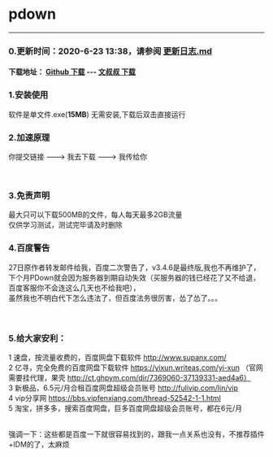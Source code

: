 ﻿# pdown
---

### 0.更新时间：2020-6-23 13:38，请参阅 [更新日志.md](更新日志.md)  
  
#### 下载地址：  [Github 下载](https://github.com/forpdown/pdown/releases/download/v3.04.04/PDown.v3.4.6.zip)  ---  [文叔叔 下载](https://ws28.cn/f/2u994wwe0d9)

  
### 1.安装使用

软件是单文件.exe(**15MB**) 无需安装,下载后双击直接运行<br/>

### 2.加速原理

你提交链接    --->    我去下载    --->    我传给你
  
<br/>

### 3.免责声明  

最大只可以下载500MB的文件，每人每天最多2GB流量<br/>
仅供学习测试，测试完毕请及时删除<br/>

### 4.百度警告

27日原作者转发邮件给我，百度二次警告了，v3.4.6是最终版,我也不再维护了，<br/>
下个月PDown就会因为服务器到期自动失效（买服务器的钱已经花了又不给退，百度客服你不会连这么几天也不给我吧），<br/>
虽然我也不明白代下怎么违法了，但百度法务很厉害，怂了怂了。。。<br/>
<br/>
<br/>
### 5.给大家安利：<br/>
1 速盘，按流量收费的，百度网盘下载软件  http://www.supanx.com/<br/>
2 亿寻，完全免费的百度网盘下载软件  https://yixun.writeas.com/yi-xun  （官网需要挂代理，果壳  http://ct.ghpym.com/dir/7369060-37139331-aed4a6）<br/>
3 新极品，6.5元/月合租百度网盘超级会员账号 http://fulivip.com/lin/vip<br/>
4 vip分享网 https://bbs.vipfenxiang.com/thread-52542-1-1.html<br/>
5 淘宝，拼多多，搜索百度网盘，巨多百度网盘超级会员账号，都在6元/月<br/><br/>

强调一下：这些都是百度一下就很容易找到的，跟我一点关系也没有，不推荐插件+IDM的了，太麻烦
